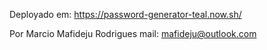 Deployado em:
https://password-generator-teal.now.sh/

Por Marcio Mafideju Rodrigues
mail: mafideju@outlook.com
